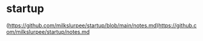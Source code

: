 # startup
(https://github.com/milkslurpee/startup/blob/main/notes.md)https://github.com/milkslurpee/startup/notes.md
